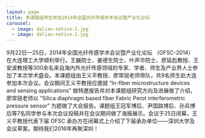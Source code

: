 ```yaml
---
layout: page
title: 本课题组师生参加2014年全国光纤传感学术会议暨产业化论坛
carousel: 
  - image: dalian-notice-1.jpg
  - image: dalian-notice-2.jpg
---
```



9月22日—25日，2014年全国光纤传感学术会议暨产业化论坛 （OFSC-2014） 在大连理工大学顺利举行。王巍院士、姜德生院士、叶声华院士、廖延彪教授、王安波教授等300余名来自海内外光纤传感领域的专家、学者、师生及产业界人士参加了本次学术盛会。本课题组由王义平教授、廖常锐老师带队，共9名师生赴大连参加本次会议。会议期间王义平教授应邀就 “In-fiber microstructure devices and sensing applications” 做特邀报告并对本课题组研究方向及进展做了介绍，廖常锐老师以 “Silica diaphragm based fiber Fabric Perot interferometric pressure sensor” 为题做了大会报告。课题组王冠军博后、尹国路博后、孙兵博后等7名同学参与本次会议投稿并在会议期间做了海报展示。会议于25日闭幕，王义平教授代表下届 OFSC 承办方在闭幕式上介绍了下届承办单位——深圳大学及会议草案。期待我们2016年再聚深圳！ 
